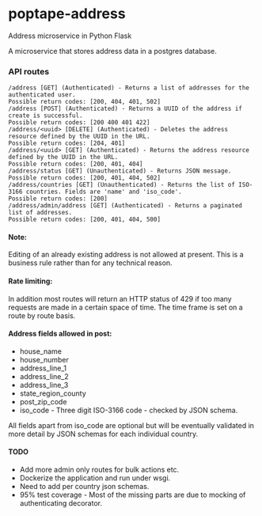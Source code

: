 # poptape-address
Address microservice in Python Flask

A microservice that stores address data in a postgres database.

### API routes

```
/address [GET] (Authenticated) - Returns a list of addresses for the authenticated user. 
Possible return codes: [200, 404, 401, 502]
/address [POST] (Authenticated) - Returns a UUID of the address if create is successful. 
Possible return codes: [200 400 401 422]
/address/<uuid> [DELETE] (Authenticated) - Deletes the address resource defined by the UUID in the URL. 
Possible return codes: [204, 401]
/address/<uuid> [GET] (Authenticated) - Returns the address resource defined by the UUID in the URL. 
Possible return codes: [200, 401, 404]
/address/status [GET] (Unauthenticated) - Returns JSON message. 
Possible return codes: [200, 401, 404, 502]
/address/countries [GET] (Unauthenticated) - Returns the list of ISO-3166 countries. Fields are 'name' and 'iso_code'. 
Possible return codes: [200]
/address/admin/address [GET] (Authenticated) - Returns a paginated list of addresses. 
Possible return codes: [200, 401, 404, 500] 
```

#### Note:
Editing of an already existing address is not allowed at present. This is a business rule rather than for any technical reason.

#### Rate limiting:
In addition most routes will return an HTTP status of 429 if too many requests are made in a certain space of time. The time frame is set on a route by route basis.

#### Address fields allowed in post:
* house\_name
* house\_number
* address\_line\_1
* address\_line\_2
* address\_line\_3
* state\_region\_county
* post\_zip\_code
* iso\_code - Three digit ISO-3166 code - checked by JSON schema.

All fields apart from iso\_code are optional but will be eventually validated in more detail by JSON schemas for each individual country. 

#### TODO
* Add more admin only routes for bulk actions etc.
* Dockerize the application and run under wsgi.
* Need to add per country json schemas.
* 95% test coverage - Most of the missing parts are due to mocking of authenticating decorator.

